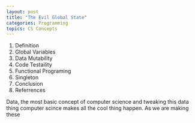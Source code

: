 ```yaml
---
layout: post
title: "The Evil Global State"
categories: Programming
topics: CS Concepts
---
```


1. Definition
3. Global Variables
6. Data Mutability
4. Code Testaility
5. Functional Programing
2. Singleton
7. Conclusion
8. Referrences

Data, the most basic concept of computer science and tweaking this data thing computer scince makes all the cool thing happen. As we are making these 
